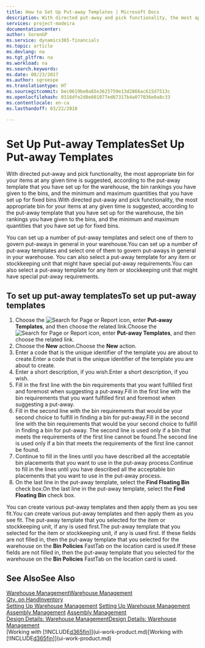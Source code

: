 ```yaml
---
title: How to Set Up Put-away Templates | Microsoft Docs
description: With directed put-away and pick functionality, the most appropriate bin for your items at any given time is suggested, according to the put-away template that you have set up for the warehouse, the bin rankings you have given to the bins, and the minimum and maximum quantities that you have set up for fixed bins.
services: project-madeira
documentationcenter: 
author: SorenGP
ms.service: dynamics365-financials
ms.topic: article
ms.devlang: na
ms.tgt_pltfrm: na
ms.workload: na
ms.search.keywords: 
ms.date: 08/23/2017
ms.author: sgroespe
ms.translationtype: HT
ms.sourcegitcommit: bec0619be0a65e3625759e13d2866ac615d7513c
ms.openlocfilehash: 0316dfe2d8e601077ed67317b4a077036e0a8c33
ms.contentlocale: en-ca
ms.lasthandoff: 03/22/2018

---
```

# <a name="set-up-put-away-templates"></a><span data-ttu-id="38db1-103">Set Up Put-away Templates</span><span class="sxs-lookup"><span data-stu-id="38db1-103">Set Up Put-away Templates</span></span>
<span data-ttu-id="38db1-104">With directed put-away and pick functionality, the most appropriate bin for your items at any given time is suggested, according to the put-away template that you have set up for the warehouse, the bin rankings you have given to the bins, and the minimum and maximum quantities that you have set up for fixed bins.</span><span class="sxs-lookup"><span data-stu-id="38db1-104">With directed put-away and pick functionality, the most appropriate bin for your items at any given time is suggested, according to the put-away template that you have set up for the warehouse, the bin rankings you have given to the bins, and the minimum and maximum quantities that you have set up for fixed bins.</span></span>  

<span data-ttu-id="38db1-105">You can set up a number of put-away templates and select one of them to govern put-aways in general in your warehouse.</span><span class="sxs-lookup"><span data-stu-id="38db1-105">You can set up a number of put-away templates and select one of them to govern put-aways in general in your warehouse.</span></span> <span data-ttu-id="38db1-106">You can also select a put-away template for any item or stockkeeping unit that might have special put-away requirements.</span><span class="sxs-lookup"><span data-stu-id="38db1-106">You can also select a put-away template for any item or stockkeeping unit that might have special put-away requirements.</span></span>  

## <a name="to-set-up-put-away-templates"></a><span data-ttu-id="38db1-107">To set up put-away templates</span><span class="sxs-lookup"><span data-stu-id="38db1-107">To set up put-away templates</span></span>  
1.  <span data-ttu-id="38db1-108">Choose the ![Search for Page or Report](media/ui-search/search_small.png "Search for Page or Report icon") icon, enter **Put-away Templates**, and then choose the related link.</span><span class="sxs-lookup"><span data-stu-id="38db1-108">Choose the ![Search for Page or Report](media/ui-search/search_small.png "Search for Page or Report icon") icon, enter **Put-away Templates**, and then choose the related link.</span></span>  
2.  <span data-ttu-id="38db1-109">Choose the **New** action.</span><span class="sxs-lookup"><span data-stu-id="38db1-109">Choose the **New** action.</span></span>  
3.  <span data-ttu-id="38db1-110">Enter a code that is the unique identifier of the template you are about to create.</span><span class="sxs-lookup"><span data-stu-id="38db1-110">Enter a code that is the unique identifier of the template you are about to create.</span></span>  
4.  <span data-ttu-id="38db1-111">Enter a short description, if you wish.</span><span class="sxs-lookup"><span data-stu-id="38db1-111">Enter a short description, if you wish.</span></span>  
5.  <span data-ttu-id="38db1-112">Fill in the first line with the bin requirements that you want fulfilled first and foremost when suggesting a put-away.</span><span class="sxs-lookup"><span data-stu-id="38db1-112">Fill in the first line with the bin requirements that you want fulfilled first and foremost when suggesting a put-away.</span></span>  
6.  <span data-ttu-id="38db1-113">Fill in the second line with the bin requirements that would be your second choice to fulfill in finding a bin for put-away.</span><span class="sxs-lookup"><span data-stu-id="38db1-113">Fill in the second line with the bin requirements that would be your second choice to fulfill in finding a bin for put-away.</span></span> <span data-ttu-id="38db1-114">The second line is used only if a bin that meets the requirements of the first line cannot be found.</span><span class="sxs-lookup"><span data-stu-id="38db1-114">The second line is used only if a bin that meets the requirements of the first line cannot be found.</span></span>  
7.  <span data-ttu-id="38db1-115">Continue to fill in the lines until you have described all the acceptable bin placements that you want to use in the put-away process.</span><span class="sxs-lookup"><span data-stu-id="38db1-115">Continue to fill in the lines until you have described all the acceptable bin placements that you want to use in the put-away process.</span></span>  
8.  <span data-ttu-id="38db1-116">On the last line in the put-away template, select the **Find Floating Bin** check box.</span><span class="sxs-lookup"><span data-stu-id="38db1-116">On the last line in the put-away template, select the **Find Floating Bin** check box.</span></span>  

<span data-ttu-id="38db1-117">You can create various put-away templates and then apply them as you see fit.</span><span class="sxs-lookup"><span data-stu-id="38db1-117">You can create various put-away templates and then apply them as you see fit.</span></span> <span data-ttu-id="38db1-118">The put-away template that you selected for the item or stockkeeping unit, if any is used first.</span><span class="sxs-lookup"><span data-stu-id="38db1-118">The put-away template that you selected for the item or stockkeeping unit, if any is used first.</span></span> <span data-ttu-id="38db1-119">If these fields are not filled in, then the put-away template that you selected for the warehouse on the **Bin Policies** FastTab on the location card is used.</span><span class="sxs-lookup"><span data-stu-id="38db1-119">If these fields are not filled in, then the put-away template that you selected for the warehouse on the **Bin Policies** FastTab on the location card is used.</span></span>  

## <a name="see-also"></a><span data-ttu-id="38db1-120">See Also</span><span class="sxs-lookup"><span data-stu-id="38db1-120">See Also</span></span>  
[<span data-ttu-id="38db1-121">Warehouse Management</span><span class="sxs-lookup"><span data-stu-id="38db1-121">Warehouse Management</span></span>](warehouse-manage-warehouse.md)  
[<span data-ttu-id="38db1-122">Qty. on Hand</span><span class="sxs-lookup"><span data-stu-id="38db1-122">Inventory</span></span>](inventory-manage-inventory.md)  
<span data-ttu-id="38db1-123">[Setting Up Warehouse Management](warehouse-setup-warehouse.md)   </span><span class="sxs-lookup"><span data-stu-id="38db1-123">[Setting Up Warehouse Management](warehouse-setup-warehouse.md)   </span></span>  
<span data-ttu-id="38db1-124">[Assembly Management](assembly-assemble-items.md)  </span><span class="sxs-lookup"><span data-stu-id="38db1-124">[Assembly Management](assembly-assemble-items.md)  </span></span>  
[<span data-ttu-id="38db1-125">Design Details: Warehouse Management</span><span class="sxs-lookup"><span data-stu-id="38db1-125">Design Details: Warehouse Management</span></span>](design-details-warehouse-management.md)  
<span data-ttu-id="38db1-126">[Working with [!INCLUDE[d365fin](includes/d365fin_md.md)]](ui-work-product.md)</span><span class="sxs-lookup"><span data-stu-id="38db1-126">[Working with [!INCLUDE[d365fin](includes/d365fin_md.md)]](ui-work-product.md)</span></span>

